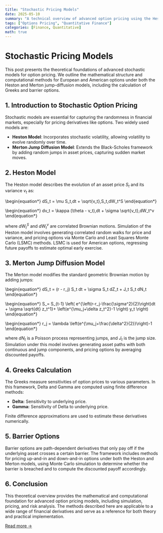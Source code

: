```yaml
---
title: "Stochastic Pricing Models"
date: 2025-05-10
summary: "A technical overview of advanced option pricing using the Heston and Merton models"
tags: ["Options Pricing", "Quantitative Finance"]
categories: [Finance, Quantitative]
math: true
---
```


# Stochastic Pricing Models

This post presents the theoretical foundations of advanced stochastic models for option pricing. We outline the mathematical structure and computational methods for European and American options under both the Heston and Merton jump-diffusion models, including the calculation of Greeks and barrier options.

## 1. Introduction to Stochastic Option Pricing

Stochastic models are essential for capturing the randomness in financial markets, especially for pricing derivatives like options. Two widely used models are:

- **Heston Model**: Incorporates stochastic volatility, allowing volatility to evolve randomly over time.
- **Merton Jump Diffusion Model**: Extends the Black-Scholes framework by adding random jumps in asset prices, capturing sudden market moves.

## 2. Heston Model

The Heston model describes the evolution of an asset price $S_t$ and its variance $v_t$ as:

\begin{equation*}
dS_t = \mu S_t\,dt + \sqrt{v_t}\,S_t\,dW_t^S
\end{equation*}

\begin{equation*}
dv_t = \kappa (\theta - v_t)\,dt + \sigma \sqrt{v_t}\,dW_t^v
\end{equation*}

where $dW_t^S$ and $dW_t^v$ are correlated Brownian motions. Simulation of the Heston model involves generating correlated random walks for price and variance, and pricing options via Monte Carlo and Least Squares Monte Carlo (LSMC) methods. LSMC is used for American options, regressing future payoffs to estimate optimal early exercise.

## 3. Merton Jump Diffusion Model

The Merton model modifies the standard geometric Brownian motion by adding jumps:

\begin{equation*}
dS_t = (r - r_j) S_t dt + \sigma S_t dZ_t + J_t S_t dN_t
\end{equation*}

\begin{equation\*}
S\_= S\_{t-1} \left( e^{\left(r-r_j-\frac{\sigma^2}{2}\right)dt + \sigma \sqrt{dt} z_t^1}+
\left(e^{\mu_j+\delta z_t^2}-1 \right) y_t \right)
\end{equation\*}

\begin{equation*}
r_j = \lambda \left(e^{\mu_j+\frac{\delta^2}{2}}\right)-1
\end{equation*}

where $dN_t$ is a Poisson process representing jumps, and $J_t$ is the jump size. Simulation under this model involves generating asset paths with both continuous and jump components, and pricing options by averaging discounted payoffs.

## 4. Greeks Calculation

The Greeks measure sensitivities of option prices to various parameters. In this framework, Delta and Gamma are computed using finite difference methods:

- **Delta:** Sensitivity to underlying price.
- **Gamma:** Sensitivity of Delta to underlying price.

Finite difference approximations are used to estimate these derivatives numerically.

## 5. Barrier Options

Barrier options are path-dependent derivatives that only pay off if the underlying asset crosses a certain barrier. The framework includes methods for pricing up-and-in and down-and-in options under both the Heston and Merton models, using Monte Carlo simulation to determine whether the barrier is breached and to compute the discounted payoff accordingly.

## 6. Conclusion

This theoretical overview provides the mathematical and computational foundation for advanced option pricing models, including simulation, pricing, and risk analysis. The methods described here are applicable to a wide range of financial derivatives and serve as a reference for both theory and practical implementation.

[Read more →](https://github.com/SboneloMdluli/Financial-Engineering-Forum-Posts/blob/master/stochastic_pricing.ipynb)
